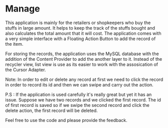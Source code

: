 # Manage
This application is mainly for the retailers or shopkeepers who buy the stuffs in large amount. 
It helps to keep the track of the stuffs bought and also calculates the total amount that it will cost.
The application comes with a very simple interface with a Floating Action Button to add the record of the item.

For storing the records, the application uses the MySQL database with the addition of the Content Provider to add the another layer to it.
Instead of the recycler view, list view is use as its easier to work with the assosication of the Cursor Adapter.

Note: In order to edit or delete any record at first we need to click the record in order to record its id and then we can swipe and carry out the action.

P.S : If the application is used carefully it's really great but yet it has an issue. Suppose we have two records and we clicked the first record.
The id of first record is saved so if we swipe the second record and click the delete action, the first record will be deleted.

Feel free to use the code and please provide the feedback.
